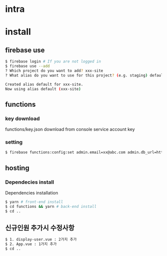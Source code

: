 # intra

# install

## firebase use

```bash
$ firebase login # If you are not logged in
$ firebase use --add
? Which project do you want to add? xxx-site
? What alias do you want to use for this project? (e.g. staging) default

Created alias default for xxx-site.
Now using alias default (xxx-site)
```

## functions

### key download

functions/key.json download from console service account key

### setting

```bash
$ firebase functions:config:set admin.email=xx@abc.com admin.db_url=https://shinwhaintranet-default-rtdb.firebaseio.com
```

## hosting

### Dependecies install

Dependencies installation

```bash
$ yarn # front-end install
$ cd functions && yarn # back-end install
$ cd ..
```

## 신규인원 추가시 수정사항
```bash
$ 1. display-user.vue : 2가지 추가
$ 2. App.vue : 1가지 추가
$ cd ..
```
